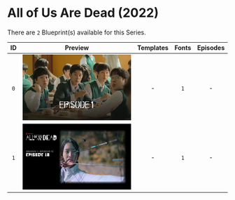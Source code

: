 # All of Us Are Dead (2022)

There are `2` Blueprint(s) available for this Series.

| ID | Preview | Templates | Fonts | Episodes | 
| :---: | :---: | :---: | :---: | :---: |
| `0` | <img src="./0/preview0.jpg" height="150"> | - | `1` | - |
| `1` | <img src="./1/preview0.jpg" height="150"> | - | `1` | - |